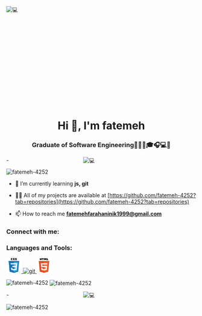 
<img align="right" alt='💻' width="1000"  height="300" src="https://th.bing.com/th/id/OIP.YbjHU__GdwGEw6hfJC8wiAHaHa?rs=1&pid=ImgDetMain">


<br>
<br>



<h1 align="center">Hi 👋, I'm fatemeh</h1>
<h3 align="center">Graduate of Software Engineering👨🏻‍🎓🎓🎧💻📱</h3>
- <img align="right" alt='💻' width="300" src="https://media2.giphy.com/media/HzPtbOKyBoBFsK4hyc/giphy.webp?cid=790b7611q0x9268s1mbxem2iui1131io1ssozywqtsmy0wmo&ep=v1_gifs_search&rid=giphy.webp&ct=g">

<p align="left"> <img src="https://komarev.com/ghpvc/?username=fatemeh-4252&label=Profile%20views&color=0e75b6&style=flat" alt="fatemeh-4252" /> </p>

- 🌱 I’m currently learning **js, git**

- 👨‍💻 All of my projects are available at [https://github.com/fatemeh-4252?tab=repositories](https://github.com/fatemeh-4252?tab=repositories)

- 📫 How to reach me **fatemehfarahaninik1999@gmail.com**

<h3 align="left">Connect with me:</h3>
<p align="left">
</p>

<h3 align="left">Languages and Tools:</h3>

<p align="left"> <a href="https://www.w3schools.com/css/" target="_blank" rel="noreferrer"> <img src="https://raw.githubusercontent.com/devicons/devicon/master/icons/css3/css3-original-wordmark.svg" alt="css3" width="40" height="40"/> </a> <a href="https://git-scm.com/" target="_blank" rel="noreferrer"> <img src="https://www.vectorlogo.zone/logos/git-scm/git-scm-icon.svg" alt="git" width="40" height="40"/> </a> <a href="https://www.w3.org/html/" target="_blank" rel="noreferrer"> <img src="https://raw.githubusercontent.com/devicons/devicon/master/icons/html5/html5-original-wordmark.svg" alt="html5" width="40" height="40"/> </a> </p>

<p><img align="left" src="https://github-readme-stats.vercel.app/api/top-langs?username=fatemeh-4252&show_icons=true&locale=en&layout=compact" alt="fatemeh-4252" /></p>


<p>&nbsp;<img align="center" src="https://github-readme-stats.vercel.app/api?username=fatemeh-4252&show_icons=true&locale=en" alt="fatemeh-4252" /></p>
- <img align="right" alt='💻' width="300" height=""100 src="https://media4.giphy.com/media/RbDKaczqWovIugyJmW/200.webp?cid=790b76118h543igdn0qzmqc7wb4ja0owj93afhmsyy8twyyv&ep=v1_gifs_search&rid=200.webp&ct=g">

<p><img align="center" src="https://github-readme-streak-stats.herokuapp.com/?user=fatemeh-4252&" alt="fatemeh-4252" /></p>


